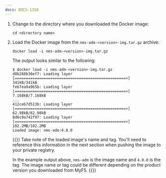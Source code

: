 ```yaml
---
docs: DOCS-1318
---
```


1. Change to the directory where you downloaded the Docker image:

   ``` shell
   cd <directory name>
   ```

1. Load the Docker image from the `nms-adm-<version>-img.tar.gz` archive:

   ``` shell
   docker load -i nms-adm-<version>-img.tar.gz
   ```

   The output looks similar to the following:

   ``` shell
   $ docker load -i nms-adm-<version>-img.tar.gz
   d8b288b30ef7: Loading layer [==================================================>]    341kB/341kB
   feb7ea9a965b: Loading layer [==================================================>]  7.168kB/7.168kB
   ...
   412ceb7d513b: Loading layer [==================================================>]  62.98kB/62.98kB
   8d6c9a742f97: Loading layer [==================================================>]  102.2MB/102.2MB
   Loaded image: nms-adm:4.0.0
   ```

   {{<important>}}
   Take note of the loaded image's name and tag.  You'll need to reference this information in the next section when pushing the image to your private registry.

   In the example output above, `nms-adm` is the image name and `4.0.0` is the tag.  The image name or tag could be different depending on the product version you downloaded from MyF5.
   {{</important>}}
